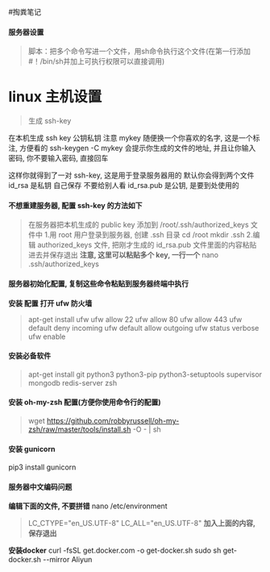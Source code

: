 #掏粪笔记

#### 服务器设置
> 脚本：把多个命令写进一个文件，用sh命令执行这个文件(在第一行添加#！/bin/sh并加上可执行权限可以直接调用)

# linux 主机设置

> 生成 ssh-key

在本机生成 ssh key 公钥私钥
注意  mykey 随便换一个你喜欢的名字, 这是一个标注, 方便看的  ssh-keygen -C mykey
会提示你生成的文件的地址, 并且让你输入密码, 你不要输入密码, 直接回车

这样你就得到了一对 ssh-key, 这是用于登录服务器用的
默认你会得到两个文件
id_rsa 是私钥 自己保存 不要给别人看
id_rsa.pub 是公钥, 是要到处使用的


#### 不想重建服务器, 配置 ssh-key 的方法如下
> 在服务器把本机生成的 public key 添加到 /root/.ssh/authorized_keys 文件中
> 1.用 root 用户登录到服务器, 创建 .ssh 目录
cd /root
mkdir .ssh
> 2.编辑 authorized_keys 文件, 把刚才生成的 id_rsa.pub 文件里面的内容粘贴进去并保存退出
 **注意, 这里可以粘贴多个 key, 一行一个**
nano .ssh/authorized_keys

#### 服务器初始化配置, 复制这些命令粘贴到服务器终端中执行

**安装 配置 打开 ufw 防火墙**
>apt-get install ufw
ufw allow 22
ufw allow 80
ufw allow 443
ufw default deny incoming
ufw default allow outgoing
ufw status verbose  
ufw enable


#### 安装必备软件
>apt-get install git python3 python3-pip python3-setuptools supervisor mongodb redis-server zsh
#### 安装 oh-my-zsh 配置(方便你使用命令行的配置)
>wget https://github.com/robbyrussell/oh-my-zsh/raw/master/tools/install.sh -O - | sh

#### 安装 gunicorn
pip3 install gunicorn



#### 服务器中文编码问题

**编辑下面的文件, 不要拼错**
nano /etc/environment

>LC_CTYPE="en_US.UTF-8"
LC_ALL="en_US.UTF-8"
**加入上面的内容, 保存退出**

**安装docker** 
curl -fsSL get.docker.com -o get-docker.sh
sudo sh get-docker.sh --mirror Aliyun
